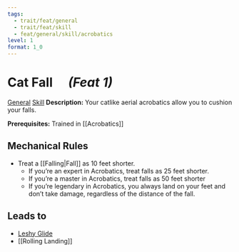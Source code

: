 ```yaml
---
tags:
  - trait/feat/general
  - trait/feat/skill
  - feat/general/skill/acrobatics
level: 1
format: 1_0
---
```

# Cat Fall &emsp;*(Feat 1)*

[General](General.md "Feat Trait") [Skill](Skill.md "Feat Trait") 
**Description:** Your catlike aerial acrobatics allow you to cushion your falls.

**Prerequisites:** Trained in [[Acrobatics]]

## Mechanical Rules

- Treat a [[Falling|Fall]] as 10 feet shorter.
	- If you’re an expert in Acrobatics, treat falls as 25 feet shorter.
	- If you’re a master in Acrobatics, treat falls as 50 feet shorter
	- If you’re legendary in Acrobatics, you always land on your feet and don’t take damage, regardless of the distance of the fall.

## Leads to

- [Leshy Glide](https://2e.aonprd.com/Feats.aspx?ID=4501)
- [[Rolling Landing]]